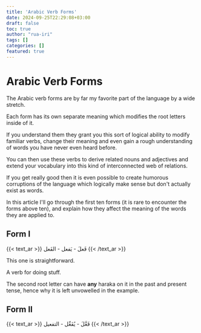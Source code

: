 ```yaml
---
title: 'Arabic Verb Forms'
date: 2024-09-25T22:29:08+03:00
draft: false
toc: true
author: "rua-iri"
tags: []
categories: []
featured: true
---
```


# Arabic Verb Forms


The Arabic verb forms are by far my favorite part of the language by a wide stretch.

Each form has its own separate meaning which modifies the root letters inside of it.

If you understand them they grant you this sort of logical ability to modify familiar verbs, change their meaning and even gain a rough understanding of words you have never even heard before.

You can then use these verbs to derive related nouns and adjectives and extend your vocabulary into this kind of interconnected web of relations.

If you get really good then it is even possible to create humorous corruptions of the language which logically make sense but don't actually exist as words.


In this article I'll go through the first ten forms (it is rare to encounter the forms above ten), and explain how they affect the meaning of the words they are applied to.


## Form I

{{< text_ar >}}
فَعلَ - يَفعل - الفَعل
{{< /text_ar >}}

This one is straightforward.

A verb for doing stuff.

The second root letter can have **any** haraka on it in the past and present tense, hence why it is left unvowelled in the example.


## Form II

{{< text_ar >}}
فَعَّلَ - يُفَعِّل - التفعيل
{{< /text_ar >}}







